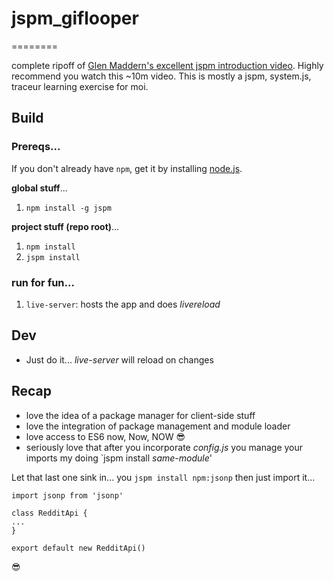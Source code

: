 # jspm_giflooper
========

complete ripoff of [Glen Maddern's excellent jspm introduction video](https://www.youtube.com/watch?v=iukBMY4apvI). Highly recommend you watch this ~10m video. This is mostly a jspm, system.js, traceur learning exercise for moi.

## Build
### Prereqs...
If you don't already have `npm`, get it by installing [node.js](http://nodejs.org/).

**global stuff**...

1. `npm install -g jspm`

**project stuff (repo root)**...

1. `npm install`
1. `jspm install`

### run for fun...

1. `live-server`: hosts the app and does _livereload_

## Dev

* Just do it... _live-server_ will reload on changes

## Recap
* love the idea of a package manager  for client-side stuff
* love the integration of package management and module loader
* love access to ES6 now, Now, NOW :sunglasses:
* seriously love that after you incorporate  _config.js_ you manage your imports my doing `jspm install _same-module_'

Let that last one sink in... you `jspm install npm:jsonp` then just import it...
```
import jsonp from 'jsonp'

class RedditApi {
...
}

export default new RedditApi()
```
:sunglasses:

